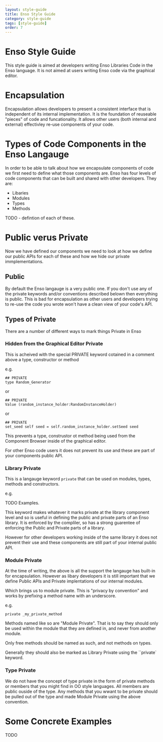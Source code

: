 ```yaml
---
layout: style-guide
title: Enso Style Guide
category: style-guide
tags: [style-guide]
order: 7
---
```


# Enso Style Guide

This style guide is aimed at developers writing Enso Libraries Code in the Enso
language. It is not aimed at users writing Enso code via the graphical editor.

# Encapsulation

Encapsulation allows developers to present a consistent interface that is
independent of its internal implementation. It is the foundation of reuseable
"pieces" of code and funcationality. It allows other users (both internal and
external) effectivley re-use components of your code.

# Types of Code Components in the Enso Langauge

In order to be able to talk about how we encapsulate components of code we first
need to define what those components are. Enso has four levels of code
components that can be built and shared with other developers. They are:

- Libaries
- Modules
- Types
- Methods

TODO - defintion of each of these.

# Public verus Private

Now we have defined our components we need to look at how we define our public
APIs for each of these and how we hide our private immplementations.

## Public

By default the Enso langauge is a very public one. If you don't use any of the
private keywords and/or conventions described belown then everything is public.
This is bad for encapsulation as other users and developers trying to re-use the
code you wrote won't have a clean view of your code's API.

## Types of Private

There are a number of different ways to mark things Private in Enso

### Hidden from the Graphical Editor Private

This is acheived with the special PRIVATE keyword cotained in a comment above a
type, constructor or method

e.g.

```
## PRIVATE
type Random_Generator
```

or

```
## PRIVATE
Value (random_instance_holder:RandomInstanceHolder)
```

or

```
## PRIVATE
set_seed self seed = self.random_instance_holder.setSeed seed
```

This prevents a type, construstor ot method being used from the Component
Browser inside of the graphical editor.

For other Enso code users it does not prevent its use and these are part of your
components public API.

### Library Private

This is a langauge keyword `private` that can be used on modules, types, methods
and constructors.

e.g.

TODO Examples.

This keyword makes whatever it marks private at the library component level and
so is useful in defining the public and private parts of an Enso library. It is
enforced by the compliler, so has a strong guarentee of enforcing the Public and
Private parts of a library.

However for other developers working inside of the same library it does not
prevent their use and these components are still part of your internal public
API.

### Module Private

At the time of writing, the above is all the support the langauge has built-in
for encapsulation. However as libary developers it is still important that we
define Public APIs and Private implentations of our internal modules.

Which brings us to module private. This is "privacy by convention" and works by
prefixing a method name with an underscore.

e.g.

```
private _my_private_method
```

Methods named like so are "Module Private". That is to say they should only be
used within the module that they are defined in, and never from another module.

Only free methods should be named as such, and not methods on types.

Generally they should also be marked as Library Private using the ``private`
keyword.

### Type Private

We do not have the concept of type private in the form of private methods or
members that you might find in OO style languages. All members are public ouside
of the type. Any methods that you wwant to be private should be pulled out of
the type and made Module Private using the above convention.

# Some Concrete Examples

TODO
